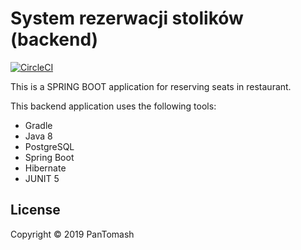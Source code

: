 # System rezerwacji stolików (backend) 
[![CircleCI](https://circleci.com/gh/pantomash/seat-reservation-back/tree/master.svg?style=svg&circle-token=0274e425c8cda96335d1fa3afc9731c1390335a8)](https://circleci.com/gh/pantomash/seat-reservation-back/tree/master)

This is a SPRING BOOT application for reserving seats in restaurant.

This backend application uses the following tools: 

* Gradle 
* Java 8 
* PostgreSQL 
* Spring Boot
* Hibernate
* JUNIT 5

## License

Copyright © 2019 PanTomash
